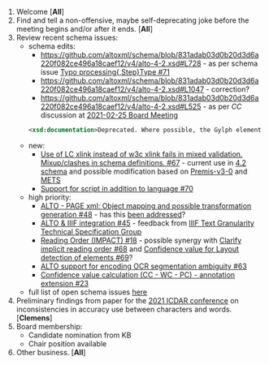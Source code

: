 1. Welcome [**All**]
2. Find and tell a non-offensive, maybe self-deprecating joke before the meeting begins and/or after it ends. [**All**]
3. Review recent schema issues:
   * schema edits:
      * https://github.com/altoxml/schema/blob/831adab03d0b20d3d6a220f082ce496a18caef12/v4/alto-4-2.xsd#L728 - as per schema issue [Typo processing{,Step}Type #71](https://github.com/altoxml/schema/issues/71)
      * https://github.com/altoxml/schema/blob/831adab03d0b20d3d6a220f082ce496a18caef12/v4/alto-4-2.xsd#L1047 - correction?
      * https://github.com/altoxml/schema/blob/831adab03d0b20d3d6a220f082ce496a18caef12/v4/alto-4-2.xsd#L525 - as per _CC_ discussion at [2021-02-25 Board Meeting](https://github.com/altoxml/board/blob/gh-pages/minutes/2021/2021-02-25%20ALTO%20Board%20Meeting%20Minutes.md)
      ```xml
      <xsd:documentation>Deprecated. Where possible, the Gylph element should be used instead with the associated and more precise GC and VC attributes.</xsd:documentation>
      ```
   * new:
      * [Use of LC xlink instead of w3c xlink fails in mixed validation. Mixup/clashes in schema definitions. #67](https://github.com/altoxml/schema/issues/67) - current use in [4.2 schema](https://github.com/altoxml/schema/blob/831adab03d0b20d3d6a220f082ce496a18caef12/v4/alto-4-2.xsd#L525) and possible modification based on [Premis-v3-0](https://github.com/LibraryOfCongress/premis-v3-0/blob/master/xsd#L41) and [METS](https://github.com/mets/METS-schema/blob/noxlink/mets.xsd#L1853)
      * [Support for script in addition to language #70](https://github.com/altoxml/schema/issues/70)
   * high priority:
      * [ALTO - PAGE xml: Object mapping and possible transformation generation #48](https://github.com/altoxml/schema/issues/48) - has this [been addressed](https://github.com/PRImA-Research-Lab/prima-page-converter)?
      * [ALTO & IIIF integration #45](https://github.com/altoxml/schema/issues/45) - feedback from [IIIF Text Granularity Technical Specification Group](https://iiif.io/community/groups/text-granularity/)
      * [Reading Order (IMPACT) #18](https://github.com/altoxml/schema/issues/18) - possible synergy with [Clarify implicit reading order #68](https://github.com/altoxml/schema/issues/68) and [Confidence value for Layout detection of elements #69](https://github.com/altoxml/schema/issues/69)?
      * [ALTO support for encoding OCR segmentation ambiguity #63](https://github.com/altoxml/schema/issues/63)
      * [Confidence value calculation (CC - WC - PC) - annotation extension #23](https://github.com/altoxml/schema/issues/23)
   * full list of open schema issues [here](https://github.com/altoxml/schema/issues)
4. Preliminary findings from paper for the [2021 ICDAR conference](https://icdar2021.org/) on inconsistencies in accuracy use between characters and words. [**Clemens**] 
5. Board membership:
   * Candidate nomination from KB
   * Chair position available
6. Other business. [**All**]
